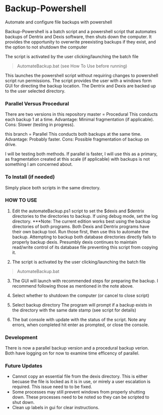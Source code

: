 # Backup-Powershell
Automate and configure file backups with powershell

Backup-Powershell is a batch script and a powershell script that automates backups of Dentrix and Dexis software, then shuts down the computer. It provides the opportunity to overwrite preexisting backups if they exist, and the option to not shutdown the computer

The script is activated by the user clicking/launching the batch file
> AutomateBackup.bat (see How To Use before running)

This launches the powershell script without requiring changes to powershell script run permissions. The script provides the user with a windows form GUI for directing the backup location. The Dentrix and Dexis are backed up to the user selected directory.

### Parallel Versus Procedural
There are two versions in this repository
master = Procedural
  This conducts each backup 1 at a time. Advantage: Minimal fragmentation (if applicable). Cons: Slower (testing in progress).

this branch = Parallel
  This conducts both backups at the same time. Advantage: Probably faster. Cons: Possible fragmentation of backup on drive.

I will be testing both methods. If parallel is faster, I will use this as a primary, as fragmentation created at this scale (if applicable) with backups is not something I am concerned about.

### To Install (if needed)
Simply place both scripts in the same directory.

### HOW TO USE
1. Edit the automateBackup.ps1 script to set the $dexis and $dentrix directories to the directories to backup. If using debug mode, set the log directory.
***Note:
The current edition works best using the backup directories of both programs. Both Dexis and Dentrix programs have their own backup tool. Run those first, then use this to automate the backup.  Attempting to backup both database directories directly fails to properly backup dexis. Presumbly dexis continues to maintain read/write control of its database file preventing this script from copying it. 

2. The script is activated by the user clicking/launching the batch file
> AutomateBackup.bat

3. The GUI will launch with recommended steps for preparing the backup. I recommend following those as mentioned in the note above. 

4. Select whether to shutdown the computer (or cancel to close script)

5. Select backup directory
  The program will prompt if a backup exists in the directory with the same date stamp (see script for details)

6. The bat console with update with the status of the script. Note any errors, when completed hit enter as prompted, or close the console.

### Development
There is now a parallel backup version and a procedural backup verion. Both have logging on for now to examine time efficency of parallel.

### Future Updates
* Cannot copy an essential file from the dexis directory. This is either becuase the file is locked as it is in use, or mirely a user escalation is required. This issue need to to be fixed.
* Some processes may still prevent windows from properly shutting down. These processes need to be noted so they can be scripted to shut down.
* Clean up labels in gui for clear instructions.

